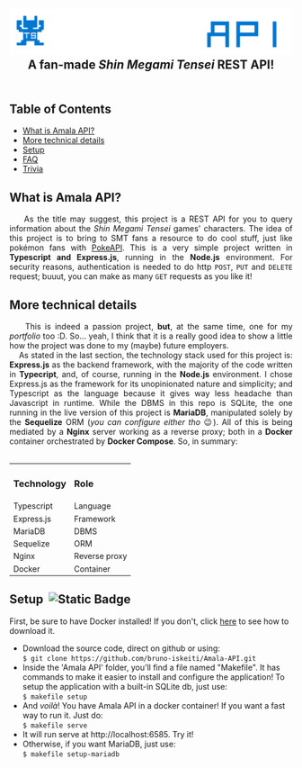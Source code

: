 <h2 align="center">
<img src="https://github.com/bruno-iskeiti/Amala-API/blob/a4ef57403c275cc4ecaa50aa9e556972a98a1226/public/images/logo.png" alt="project logo"> <br>
A fan-made <i>Shin Megami Tensei</i> REST API!
<br>&nbsp;
</h2>

## Table of Contents

- [What is Amala API?](#what-is-amala-api)
- [More technical details](#more-technical-details)
- [Setup](#setup)
- [FAQ](#faq)
- [Trivia](#trivia)

<h2>What is Amala API?</h2>
  <div align="justify">&nbsp;&nbsp;&nbsp;&nbsp;As the title may suggest, this project is a REST API for you to query information about the <i>Shin Megami Tensei</i> games'  characters. The idea of this project is to bring to SMT fans a resource to do cool stuff, just like pokémon fans with <a href="https://pokeapi.co">PokeAPI</a>. This is a very simple project written in <b>Typescript and Express.js</b>, running in the <b>Node.js</b> environment. For security reasons, authentication is needed to do http <code>POST</code>, <code>PUT</code> and <code>DELETE</code> request; buuut, you can make as many <code>GET</code> requests as you like it!</div>

<h2>More technical details</h2>
  <div align="justify">&nbsp;&nbsp;&nbsp;&nbsp;This is indeed a passion project, <b>but</b>, at the same time, one for my <i>portfolio</i> too :D. So... yeah, I think that it is a really good idea to show a little how the project was done to my (maybe) future employers.
  <br>&nbsp;&nbsp;&nbsp;&nbsp;As stated in the last section, the technology stack used for this project is: <b>Express.js</b> as the backend framework, with the majority of the code written in <b>Typecript</b>, and, of course, running in the <b>Node.js</b> environment. I chose Express.js as the framework for its unopinionated nature and simplicity; and Typescript as the language because it gives way less headache than Javascript in runtime. While the DBMS in this repo is SQLite, the one running in the live version of this project is <b>MariaDB</b>, manipulated solely by the <b>Sequelize</b> ORM (<i>you can configure either tho</i> &#128521). All of this is being mediated by a <b>Nginx</b> server working as a reverse proxy; both in a <b>Docker</b> container orchestrated by <b>Docker Compose</b>. So, in summary:
  <br>&nbsp;
  </div>
  <div align="center">
      <table>
        <tr>
            <td><b><h3>Technology</h3></b></td>
            <td><b><h3>Role</h3></b></td>
        </tr>
        <tr>
            <td>Typescript</td>
            <td>Language</td>
        </tr>
        <tr>
            <td>Express.js</td>
            <td>Framework</td>
        </tr>
        <tr>
            <td>MariaDB</td>
            <td>DBMS</td>
        <tr>
            <td>Sequelize</td>
            <td>ORM</td>
        </tr>
        <tr>
            <td>Nginx</td>
            <td>Reverse proxy</td>
        </tr>
        <tr>
            <td>Docker</td>
            <td>Container</td>
        </tr>
      </table>
  </div>

## Setup &nbsp;<img alt="Static Badge" src="https://img.shields.io/badge/typescript-ver._5.9.2-blue">
First, be sure to have Docker installed! If you don't, click <a href="https://docs.docker.com/get-started/get-docker/" target="_blank">here</a> to see how to download it.
- Download the source code, direct on github or using: <br>
  `$ git clone https://github.com/bruno-iskeiti/Amala-API.git`<br>
- Inside the 'Amala API' folder, you'll find a file named "Makefile". It has commands to make it easier to install and configure the application! To setup the application with a built-in SQLite db, just use: <br>
`$ makefile setup`<br>
- And <i>voilà</i>! You have Amala API in a docker container! If you want a fast way to run it. Just do: <br>
`$ makefile serve`<br>
- It will run serve at http://localhost:6585. Try it!<br>
- Otherwise, if you want MariaDB, just use:<br>
`$ makefile setup-mariadb`